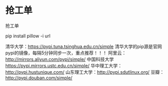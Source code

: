 # 抢工单
抢工单

pip install pillow -i url

清华大学：https://pypi.tuna.tsinghua.edu.cn/simple  清华大学的pip源是官网pypi的镜像，每隔5分钟同步一次，重点推荐！！！
阿里云：http://mirrors.aliyun.com/pypi/simple/
中国科技大学 https://pypi.mirrors.ustc.edu.cn/simple/
华中理工大学：http://pypi.hustunique.com/
山东理工大学：http://pypi.sdutlinux.org/
豆瓣：http://pypi.douban.com/simple/
